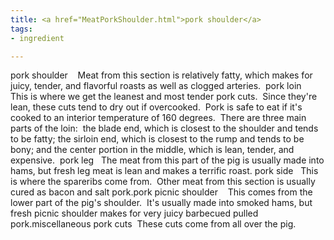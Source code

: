 ```yaml
---
title: <a href="MeatPorkShoulder.html">pork shoulder</a>
tags:
- ingredient

---
```

pork shoulder     Meat from this section is relatively fatty, which makes for juicy, tender, and flavorful roasts as well as clogged arteries.  pork loin   This is where we get the leanest and most tender pork cuts.  Since they're lean, these cuts tend to dry out if overcooked.  Pork is safe to eat if it's cooked to an interior temperature of 160 degrees.  There are three main parts of the loin:  the blade end, which is closest to the shoulder and tends to be fatty; the sirloin end, which is closest to the rump and tends to be bony; and the center portion in the middle, which is lean, tender, and expensive.  pork leg   The meat from this part of the pig is usually made into hams, but fresh leg meat is lean and makes a terrific roast. pork side   This is where the spareribs come from.  Other meat from this section is usually cured as bacon and salt pork.pork picnic shoulder    This comes from the lower part of the pig's shoulder.  It's usually made into smoked hams, but fresh picnic shoulder makes for very juicy barbecued pulled pork.miscellaneous pork cuts  These cuts come from all over the pig.
